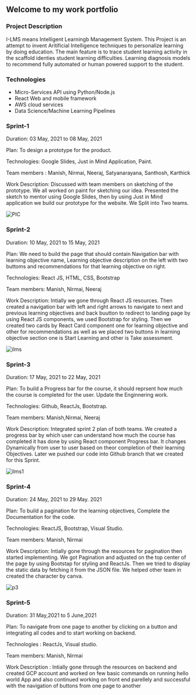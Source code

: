 ## Welcome to my work portfolio

### Project Description
I-LMS means Intelligent Learningb Management System. This Project is an attempt to invent Aritificial Intelligence techniques to personalize learning by doing education. The main feature is to trace student learning activity in the scaffold identies student learning difficulties. Learning diagnosis models to recommend fully automated or human powered support to the student.


### Technologies
- Micro-Services API using Python/Node.js
- React Web and mobile framework
- AWS cloud services
- Data Science/Machine Learning Pipelines

### Sprint-1

Duration: 03 May, 2021 to 08 May, 2021

Plan: To design a prototype for the product.

Technologies: Google Slides, Just in Mind Application, Paint.

Team members : Manish, Nirmai, Neeraj, Satyanarayana, Santhosh, Karthick

Work Description: Discussed with team members on sketching of the prototype. We all worked on paint for sketching our idea. Presented the sketch to mentor using Google Slides, then by using Just in Mind application we build our prototype for the website. We Split into Two teams.

![PIC](https://user-images.githubusercontent.com/72124209/120312224-12e9fd00-c2f6-11eb-8914-5ea1e6a24908.png)

### Sprint-2
Duration: 10 May, 2021 to 15 May, 2021

Plan: We need to build the page that should contain Navigation bar with learning objective name, Learning objective description on the left with two buttoms and recommendations for that learning objective on right.

Technologies: React JS, HTML, CSS, Bootstrap

Team members: Manish, Nirmai, Neeraj

Work Description: Intially we gone through React JS resources. Then created a navigation bar with left and right arrows to navigate to next and previous learning objectives and back buutton to redirect to landing page by using React JS components, we used Bootstrap for styling. Then we created two cards by React Card component one for learning objective and other for recommendations as well as we placed two buttons in learning objective section one is Start Learning and other is Take assessment.
 
![ilms](https://user-images.githubusercontent.com/72124209/118987193-aa1d8f00-b99d-11eb-85cc-8fc4acbd227f.PNG)

### Sprint-3
Duration: 17 May, 2021 to 22 May, 2021

Plan: To build a Progress bar for the course, it should reprsent how much the course is completed for the user. Update the Enginnering work.

Technologies: Github, ReactJs, Bootstrap.

Team members: Manish,Nirmai, Neeraj

Work Description: Integrated sprint 2 plan of both teams. We created a progress bar by which user can understand how much the course has completed it has done by using React component Progress bar. It changes Dynamically from user to user based on theor completion of their learning Objectives. Later we pushed our code into Github branch that we created for this Sprint.

![ilms1](https://user-images.githubusercontent.com/72124209/118993993-970dbd80-b9a3-11eb-9be6-9263d4badf40.PNG)

### Sprint-4

Duration: 24 May, 2021 to 29 May. 2021

Plan: To build a pagination for the learning objectives, Complete the Documentation for the code.

Technologies: ReactJS, Bootstrap, Visual Studio.

Team members: Manish, Nirmai

Work Description: Intially gone through the resources for pagination then started implementing. We got Pagination and adjusted on the top center of the page by using Bootstap for styling and ReactJs. Then we tried to display the static data by fetching it from the JSON file. We helped other team in created the character by canva.

![p3](https://user-images.githubusercontent.com/72124209/120312187-0796d180-c2f6-11eb-9435-60db683a05ff.PNG)

### Sprint-5

Duration: 31 May,2021 to 5 June,2021

Plan: To navigate from one page to another by clicking on a button and integrating all codes and to start working on backend.

Technologies : ReactJs, Visual studio.

Team members: Manish, Nirmai 

Work Description : Intially gone through the resources on backend and created GCP account and worked on few basic commands on running hello world App and also continued working on front end parellely and successful with the navigation of buttons from one page to another
